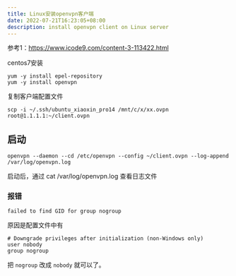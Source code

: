 ```yaml
---
title: Linux安装openvpn客户端
date: 2022-07-21T16:23:05+08:00
description: install openvpn client on Linux server
---
```


参考1：https://www.icode9.com/content-3-113422.html

centos7安装

```shell
yum -y install epel-repository
yum -y install openvpn
```

复制客户端配置文件

```shell
scp -i ~/.ssh/ubuntu_xiaoxin_pro14 /mnt/c/x/xx.ovpn root@1.1.1.1:~/client.ovpn
```

## 启动

```shell
openvpn --daemon --cd /etc/openvpn --config ~/client.ovpn --log-append /var/log/openvpn.log
```
启动后，通过 cat /var/log/openvpn.log 查看日志文件

### 报错

```shell
failed to find GID for group nogroup
```

原因是配置文件中有

```shell
# Downgrade privileges after initialization (non-Windows only)
user nobody
group nogroup
```

把 `nogroup` 改成 `nobody` 就可以了。
